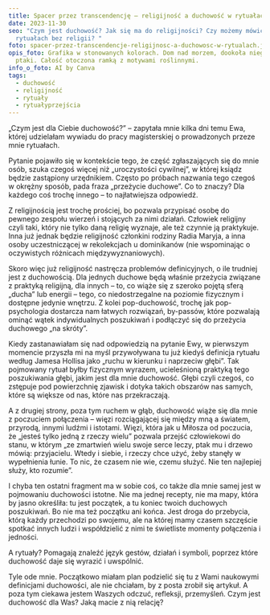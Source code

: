 ```yaml
---
title: Spacer przez transcendencję – religijność a duchowość w rytuałach
date: 2023-11-30
seo: "Czym jest duchowość? Jak się ma do religijności? Czy możemy mówić o
  rytuałach bez religii? "
foto: spacer-przez-transcendencje-religijnosc-a-duchowosc-w-rytualach.jpg
opis_foto: Grafika w stonowanych kolorach. Dom nad morzem, dookoła niego latają
  ptaki. Całość otoczona ramką z motywami roślinnymi.
info_o_foto: AI by Canva
tags:
  - duchowość
  - religijność
  - rytuały
  - rytuałyprzejścia
---
```


„Czym jest dla Ciebie duchowość?” – zapytała mnie kilka dni temu Ewa, której udzielałam wywiadu do pracy magisterskiej o prowadzonych przeze mnie rytuałach.

Pytanie pojawiło się w kontekście tego, że część zgłaszających się do mnie osób, szuka czegoś więcej niż „uroczystości cywilnej”, w której ksiądz będzie zastąpiony urzędnikiem. Często po próbach nazwania tego czegoś w okrężny sposób, pada fraza „przeżycie duchowe”. Co to znaczy? Dla każdego coś trochę innego – to najłatwiejsza odpowiedź.

Z religijnością jest trochę prościej, bo pozwala przypisać osobę do pewnego zespołu wierzeń i stojących za nimi działań. Człowiek religijny czyli taki, który nie tylko daną religię wyznaje, ale też czynnie ją praktykuje. Inna już jednak będzie religijność członkini rodziny Radia Maryja, a inna osoby uczestniczącej w rekolekcjach u dominikanów (nie wspominając o oczywistych różnicach międzywyznaniowych).

Skoro więc już religijność nastręcza problemów definicyjnych, o ile trudniej jest z duchowością. Dla jednych duchowe będą właśnie przeżycia związane z praktyką religijną, dla innych – to, co wiąże się z szeroko pojętą sferą „ducha” lub energii – tego, co niedostrzegalne na poziomie fizycznym i dostępne jedynie wnętrzu. Z kolei pop-duchowość, trochę jak pop-psychologia dostarcza nam łatwych rozwiązań, by-passów, które pozwalają ominąć wątek indywidualnych poszukiwań i podłączyć się do przeżycia duchowego „na skróty”.

Kiedy zastanawiałam się nad odpowiedzią na pytanie Ewy, w pierwszym momencie przyszła mi na myśl przywoływana tu już kiedyś definicja rytuału według Jamesa Hollisa jako „ruchu w kierunku i naprzeciw głębi”. Tak pojmowany rytuał byłby fizycznym wyrazem, ucieleśnioną praktyką tego poszukiwania głębi, jakim jest dla mnie duchowość. Głębi czyli czegoś, co zstępuje pod powierzchnię zjawisk i dotyka takich obszarów nas samych, które są większe od nas, które nas przekraczają.

A z drugiej strony, poza tym ruchem w głąb, duchowość wiąże się dla mnie z poczuciem połączenia – więzi rozciągającej się między mną a światem, przyrodą, innymi ludźmi i istotami. Więzi, która jak u Miłosza od poczucia, że „jesteś tylko jedną z rzeczy wielu” pozwala przejść człowiekowi do stanu, w którym „ze zmartwień wielu swoje serce leczy, ptak mu i drzewo mówią: przyjacielu. Wtedy i siebie, i rzeczy chce użyć, żeby stanęły w wypełnienia łunie. To nic, że czasem nie wie, czemu służyć. Nie ten najlepiej służy, kto rozumie”.

I chyba ten ostatni fragment ma w sobie coś, co także dla mnie samej jest w pojmowaniu duchowości istotne. Nie ma jednej recepty, nie ma mapy, która by jasno określiła: tu jest początek, a tu koniec twoich duchowych poszukiwań. Bo nie ma też początku ani końca. Jest droga do przebycia, którą każdy przechodzi po swojemu, ale na której mamy czasem szczęście spotkać innych ludzi i współdzielić z nimi te świetliste momenty połączenia i jedności.

A rytuały? Pomagają znaleźć język gestów, działań i symboli, poprzez które duchowość daje się wyrazić i uwspólnić.

Tyle ode mnie. Początkowo miałam plan podzielić się tu z Wami naukowymi definicjami duchowości, ale nie chciałam, by z posta zrobił się artykuł. A poza tym ciekawa jestem Waszych odczuć, refleksji, przemyśleń. Czym jest duchowość dla Was? Jaką macie z nią relację?